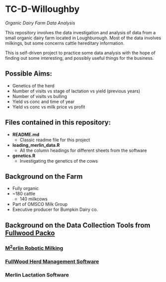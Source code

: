 # TC-D-Willoughby
*Organic Dairy Farm Data Analysis*

This repository involves the data investigation and analysis of data from a small organic dairy farm located in Loughburough. 
Most of the data involves milkings, but some concerns cattle hereditary information. 

This is self-driven project to practice some data analysis with the hope of finding out some interesting, and possibly useful things for the business. 


## Possible Aims: 

* Genetics of the herd
* Number of visits vs stage of lactation vs yield (previous years)
* Number of visits vs bulling
* Yield vs conc and time of year 
* Yield vs conc vs milk price vs profit


## Files contained in this repository:

* **README.md**
  * Classic readme file for this project
* **loading_merlin_data.R**
  * All the column headings for different sheets from the software
* **genetics.R**
  * Investigating the genetics of the cows


## Background on the Farm
* Fully organic
* ~180 cattle
  * 140 milkcows
* Part of OMSCO Milk Group
* Executive producer for Bumpkin Dairy co.

## Background on the Data Collection Tools from [Fullwood Packo](https://fullwoodpacko.com/)

### [M<sup>2</sup>erlin Robotic Milking](https://fullwoodpacko.com/solutions/robotic-milking/merlin/)

### [FullWood Herd Management Software](https://fullwoodpacko.com/solutions/herd-management/supervise-your-milking/)

### Merlin Lactation Software
